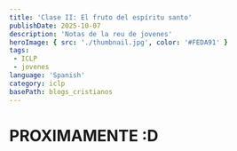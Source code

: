 ```yaml
---
title: 'Clase II: El fruto del espíritu santo'
publishDate: 2025-10-07
description: 'Notas de la reu de jovenes'
heroImage: { src: './thumbnail.jpg', color: '#FEDA91' }
tags: 
 - ICLP
 - jovenes
language: 'Spanish'
category: iclp
basePath: blogs_cristianos
---
```


# PROXIMAMENTE :D